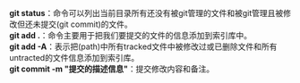 **git status**：命令可以列出当前目录所有还没有被git管理的文件和被git管理且被修改但还未提交(git commit)的文件。<br>
**git add .**：命令主要用于把我们要提交的文件的信息添加到索引库中。<br>
**git add -A**：表示把(path)中所有tracked文件中被修改过或已删除文件和所有untracted的文件信息添加到索引库。<br>
**git commit  -m "提交的描述信息"**：提交修改内容和备注。<br>